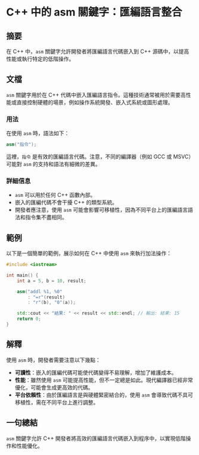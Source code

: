 <!--
Meta Description: # C++ 中的 asm 關鍵字：匯編語言整合 ## 摘要 在 C++ 中，`asm` 關鍵字允許開發者將匯編語言代碼嵌入到 C++ 源碼中，以提高性能或執行特定的低階操作。 ## 文檔 `asm` 關鍵字用於在 C++ 代碼中嵌入匯編語言指令。這種技術通常被用於需要高性能或直接控制硬體的場景，例如...
Meta Keywords: asm, result, cpp, int, std
-->

# C++ 中的 asm 關鍵字：匯編語言整合

## 摘要
在 C++ 中，`asm` 關鍵字允許開發者將匯編語言代碼嵌入到 C++ 源碼中，以提高性能或執行特定的低階操作。

## 文檔
`asm` 關鍵字用於在 C++ 代碼中嵌入匯編語言指令。這種技術通常被用於需要高性能或直接控制硬體的場景，例如操作系統開發、嵌入式系統或圖形處理。

### 用法
在使用 `asm` 時，語法如下：
```cpp
asm("指令");
```
這裡，`指令` 是有效的匯編語言代碼。注意，不同的編譯器（例如 GCC 或 MSVC）可能對 `asm` 的支持和語法有細微的差異。

### 詳細信息
- `asm` 可以用於任何 C++ 函數內部。
- 嵌入的匯編代碼不會干擾 C++ 的類型系統。
- 開發者應注意，使用 `asm` 可能會影響可移植性，因為不同平台上的匯編語言語法和指令集不盡相同。

## 範例
以下是一個簡單的範例，展示如何在 C++ 中使用 `asm` 來執行加法操作：
```cpp
#include <iostream>

int main() {
    int a = 5, b = 10, result;

    asm("addl %1, %0"
        : "=r"(result)
        : "r"(b), "0"(a));

    std::cout << "結果: " << result << std::endl; // 輸出: 結果: 15
    return 0;
}
```

## 解釋
使用 `asm` 時，開發者需要注意以下幾點：
- **可讀性**：嵌入的匯編代碼可能使代碼變得不易理解，增加了維護成本。
- **性能**：雖然使用 `asm` 可能提高性能，但不一定總是如此。現代編譯器已經非常優化，可能會生成更高效的代碼。
- **平台依賴性**：由於匯編語言是與硬體緊密結合的，使用 `asm` 會導致代碼不具可移植性，需在不同平台上進行調整。

## 一句總結
`asm` 關鍵字允許 C++ 開發者將高效的匯編語言代碼嵌入到程序中，以實現低階操作和性能優化。